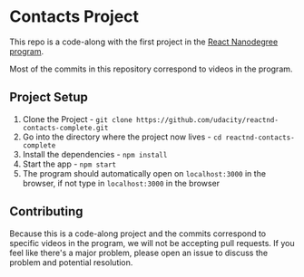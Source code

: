 # Contacts Project

This repo is a code-along with the first project in the [React Nanodegree program](https://www.udacity.com/course/react-nanodegree--nd019).

Most of the commits in this repository correspond to videos in the program.

## Project Setup

1. Clone the Project - `git clone https://github.com/udacity/reactnd-contacts-complete.git`
2. Go into the directory where the project now lives - `cd reactnd-contacts-complete`
3. Install the dependencies - `npm install`
4. Start the app - `npm start`
5. The program should automatically open on `localhost:3000` in the browser, if not type in `localhost:3000` in the browser

## Contributing

Because this is a code-along project and the commits correspond to specific videos in the program, we will not be accepting pull requests.
If you feel like there's a major problem, please open an issue to discuss the problem and potential resolution.
